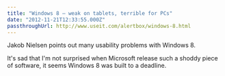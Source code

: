 ```yaml
---
title: "Windows 8 — weak on tablets, terrible for PCs"
date: "2012-11-21T12:33:55.000Z"
passthroughUrl: http://www.useit.com/alertbox/windows-8.html
---
```


Jakob Nielsen points out many usability problems with Windows 8.

It's sad that I'm not surprised when Microsoft release such a shoddy piece of software, it seems Windows 8 was built to a deadline.